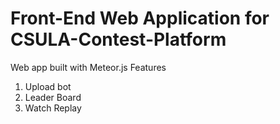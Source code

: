 # Front-End Web Application for CSULA-Contest-Platform

Web app built with Meteor.js
Features
1. Upload bot
2. Leader Board
3. Watch Replay